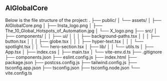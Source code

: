 ## AIGlobalCore
Below is the file structure of the project:
.
├── public/
│   └── assets/
│       ├── AIGlobalCore.png
│       ├── Insta_logo.png
│       ├── The_10_Global_Hotspots_of_Automation.jpg
│       └── X_logo.png
├── src/
│   ├── components/
│   │   ├── ui/
│   │   │   ├── background-paths.tsx
│   │   │   ├── button.tsx
│   │   │   ├── globe.tsx
│   │   │   ├── hyper-text.tsx
│   │   │   └── spotlight.tsx
│   │   └── hero-section.tsx
│   ├── lib/
│   │   └── utils.ts
│   ├── App.tsx
│   ├── index.css
│   ├── main.tsx
│   └── vite-env.d.ts
├── .gitignore
├── components.json
├── eslint.config.js
├── index.html
├── package.json
├── postcss.config.js
├── tailwind.config.js
├── tsconfig.app.json
├── tsconfig.json
├── tsconfig.node.json
└── vite.config.ts
